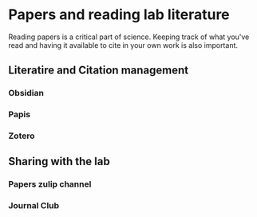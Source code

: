 # Papers and reading lab literature

Reading papers is a critical part of science.
Keeping track of what you've read and having it available
to cite in your own work is also important.

## Literatire and Citation management

### Obsidian

### Papis

### Zotero

## Sharing with the lab

### Papers zulip channel

### Journal Club


